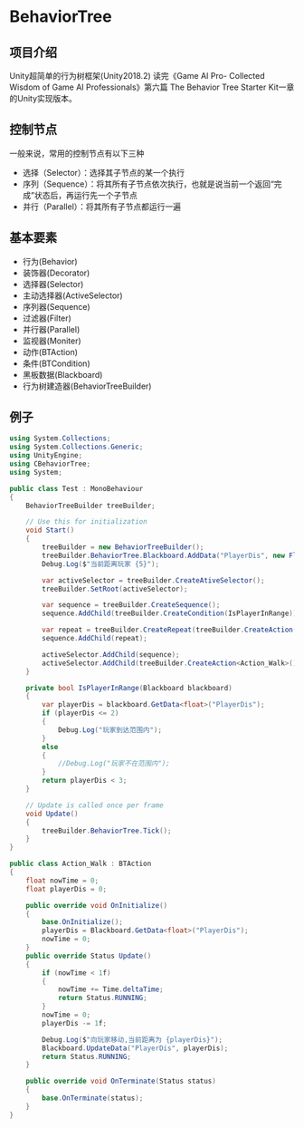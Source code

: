# BehaviorTree

## 项目介绍

Unity超简单的行为树框架(Unity2018.2)
读完《Game AI Pro- Collected Wisdom of Game AI Professionals》第六篇 The Behavior Tree Starter Kit一章的Unity实现版本。

## 控制节点

一般来说，常用的控制节点有以下三种

- 选择（Selector）：选择其子节点的某一个执行
- 序列（Sequence）：将其所有子节点依次执行，也就是说当前一个返回“完成”状态后，再运行先一个子节点
- 并行（Parallel）：将其所有子节点都运行一遍

## 基本要素

- 行为(Behavior)
- 装饰器(Decorator)
- 选择器(Selector)
- 主动选择器(ActiveSelector)
- 序列器(Sequence)
- 过滤器(Filter)
- 并行器(Parallel)
- 监视器(Moniter)
- 动作(BTAction)
- 条件(BTCondition)
- 黑板数据(Blackboard)
- 行为树建造器(BehaviorTreeBuilder)

## 例子

```C#
using System.Collections;
using System.Collections.Generic;
using UnityEngine;
using CBehaviorTree;
using System;

public class Test : MonoBehaviour
{
    BehaviorTreeBuilder treeBuilder;

    // Use this for initialization
    void Start()
    {
        treeBuilder = new BehaviorTreeBuilder();
        treeBuilder.BehaviorTree.Blackboard.AddData("PlayerDis", new FloatBlackboardData(5));
        Debug.Log($"当前距离玩家 {5}");

        var activeSelector = treeBuilder.CreateAtiveSelector();
        treeBuilder.SetRoot(activeSelector);

        var sequence = treeBuilder.CreateSequence();
        sequence.AddChild(treeBuilder.CreateCondition(IsPlayerInRange));

        var repeat = treeBuilder.CreateRepeat(treeBuilder.CreateAction((blackboard) => Debug.Log("向玩家射击")), 3);
        sequence.AddChild(repeat);

        activeSelector.AddChild(sequence);
        activeSelector.AddChild(treeBuilder.CreateAction<Action_Walk>());
    }

    private bool IsPlayerInRange(Blackboard blackboard)
    {
        var playerDis = blackboard.GetData<float>("PlayerDis");
        if (playerDis <= 2)
        {
            Debug.Log("玩家到达范围内");
        }
        else
        {
            //Debug.Log("玩家不在范围内");
        }
        return playerDis < 3;
    }

    // Update is called once per frame
    void Update()
    {
        treeBuilder.BehaviorTree.Tick();
    }
}

public class Action_Walk : BTAction
{
    float nowTime = 0;
    float playerDis = 0;

    public override void OnInitialize()
    {
        base.OnInitialize();
        playerDis = Blackboard.GetData<float>("PlayerDis");
        nowTime = 0;
    }
    public override Status Update()
    {
        if (nowTime < 1f)
        {
            nowTime += Time.deltaTime;
            return Status.RUNNING;
        }
        nowTime = 0;
        playerDis -= 1f;

        Debug.Log($"向玩家移动,当前距离为 {playerDis}");
        Blackboard.UpdateData("PlayerDis", playerDis);
        return Status.RUNNING;
    }

    public override void OnTerminate(Status status)
    {
        base.OnTerminate(status);
    }
}
```
